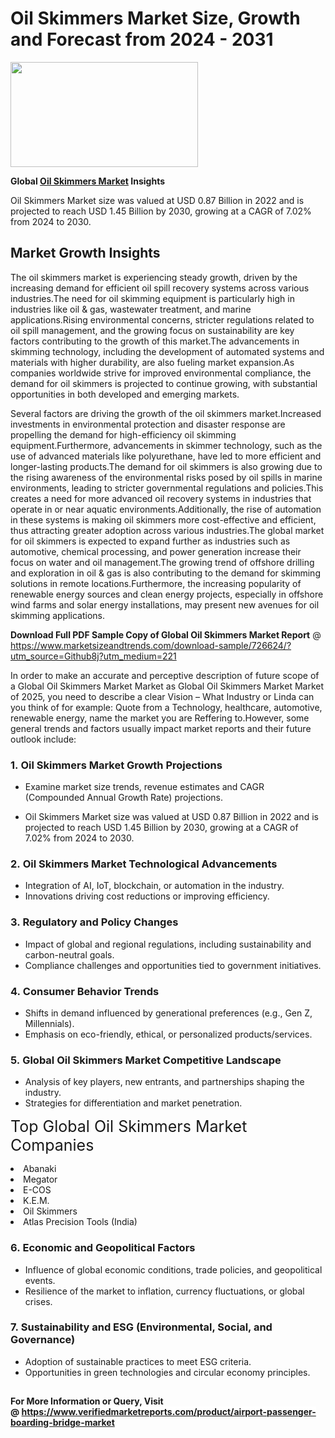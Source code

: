<H1>Oil Skimmers Market Size, Growth and Forecast from 2024 - 2031</H1><img class="aligncenter size-medium wp-image-584254" src="https://thirdeyenews.in/wp-content/uploads/2024/09/Global-Market-Research-300x168.jpeg" alt="" width="300" height="168" /><p><strong>Global&nbsp;<a href="https://www.marketsizeandtrends.com/download-sample/726624/?utm_source=Github8j?utm_medium=221">Oil Skimmers Market</a> Insights</strong></p><p>Oil Skimmers Market size was valued at USD 0.87 Billion in 2022 and is projected to reach USD 1.45 Billion by 2030, growing at a CAGR of 7.02% from 2024 to 2030.</p><p><h2>Market Growth Insights</h2> <p>The oil skimmers market is experiencing steady growth, driven by the increasing demand for efficient oil spill recovery systems across various industries.The need for oil skimming equipment is particularly high in industries like oil & gas, wastewater treatment, and marine applications.Rising environmental concerns, stricter regulations related to oil spill management, and the growing focus on sustainability are key factors contributing to the growth of this market.The advancements in skimming technology, including the development of automated systems and materials with higher durability, are also fueling market expansion.As companies worldwide strive for improved environmental compliance, the demand for oil skimmers is projected to continue growing, with substantial opportunities in both developed and emerging markets.</p> <p>Several factors are driving the growth of the oil skimmers market.Increased investments in environmental protection and disaster response are propelling the demand for high-efficiency oil skimming equipment.Furthermore, advancements in skimmer technology, such as the use of advanced materials like polyurethane, have led to more efficient and longer-lasting products.The demand for oil skimmers is also growing due to the rising awareness of the environmental risks posed by oil spills in marine environments, leading to stricter governmental regulations and policies.This creates a need for more advanced oil recovery systems in industries that operate in or near aquatic environments.Additionally, the rise of automation in these systems is making oil skimmers more cost-effective and efficient, thus attracting greater adoption across various industries.The global market for oil skimmers is expected to expand further as industries such as automotive, chemical processing, and power generation increase their focus on water and oil management.The growing trend of offshore drilling and exploration in oil & gas is also contributing to the demand for skimming solutions in remote locations.Furthermore, the increasing popularity of renewable energy sources and clean energy projects, especially in offshore wind farms and solar energy installations, may present new avenues for oil skimming applications.<p><span class=""><strong>Download Full PDF Sample Copy of Global Oil Skimmers Market Report</strong> @ <a href="https://www.marketsizeandtrends.com/download-sample/726624/?utm_source=Github8j?utm_medium=221" target="_blank">https://www.marketsizeandtrends.com/download-sample/726624/?utm_source=Github8j?utm_medium=221</a></span></p><p>In order to make an accurate and perceptive description of future scope of a Global&nbsp;Oil Skimmers Market Market as Global&nbsp;Oil Skimmers Market Market of 2025, you need to describe a clear Vision &ndash; What Industry or Linda can you think of for example: Quote from a Technology, healthcare, automotive, renewable energy, name the market you are Reffering to.However, some general trends and factors usually impact market reports and their future outlook include:</p><h3>1.&nbsp;<strong>Oil Skimmers Market Growth Projections</strong></h3><ul><li>Examine market size trends, revenue estimates and CAGR (Compounded Annual Growth Rate) projections.</li><li><p>Oil Skimmers Market size was valued at USD 0.87 Billion in 2022 and is projected to reach USD 1.45 Billion by 2030, growing at a CAGR of 7.02% from 2024 to 2030.</p></li></ul><h3>2.&nbsp;<strong>Oil Skimmers Market Technological Advancements</strong></h3><ul><li>Integration of AI, IoT, blockchain, or automation in the industry.</li><li>Innovations driving cost reductions or improving efficiency.</li></ul><h3>3.&nbsp;<strong>Regulatory and Policy Changes</strong></h3><ul><li>Impact of global and regional regulations, including sustainability and carbon-neutral goals.</li><li>Compliance challenges and opportunities tied to government initiatives.</li></ul><h3>4.&nbsp;<strong>Consumer Behavior Trends</strong></h3><ul><li>Shifts in demand influenced by generational preferences (e.g., Gen Z, Millennials).</li><li>Emphasis on eco-friendly, ethical, or personalized products/services.</li></ul><h3>5.&nbsp;<strong>Global Oil Skimmers Market Competitive Landscape</strong></h3><ul><li>Analysis of key players, new entrants, and partnerships shaping the industry.</li><li>Strategies for differentiation and market penetration.</li></ul><p data-pm-slice="1 1 []"><span style="color: inherit; font-family: inherit; font-size: 25px;">Top Global Oil Skimmers Market Companies</span></p><div class="" data-test-id=""><p><li>Abanaki</li><li> Megator</li><li> E-COS</li><li> K.E.M.</li><li> Oil Skimmers</li><li> Atlas Precision Tools (India)</li></p></div><h3>6.&nbsp;<strong>Economic and Geopolitical Factors</strong></h3><ul><li>Influence of global economic conditions, trade policies, and geopolitical events.</li><li>Resilience of the market to inflation, currency fluctuations, or global crises.</li></ul><h3>7.&nbsp;<strong>Sustainability and ESG (Environmental, Social, and Governance)</strong></h3><ul><li>Adoption of sustainable practices to meet ESG criteria.</li><li>Opportunities in green technologies and circular economy principles.</li></ul><h2><strong style="font-size: 14px;">For More Information or Query, Visit @&nbsp;</strong><a style="background-color: #ffffff; font-size: 14px;" href="https://www.marketsizeandtrends.com/report/oil-skimmers-market/" target="_blank">https://www.verifiedmarketreports.com/product/airport-passenger-boarding-bridge-market</a></h2>